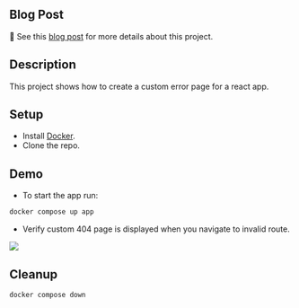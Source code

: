 ## Blog Post

:scroll: See this [blog post](https://jvdevlab.com/blog/react/404) for more details about this project.

## Description

This project shows how to create a custom error page for a react app.

## Setup

- Install [Docker](https://docs.docker.com/get-docker/).
- Clone the repo.

## Demo

- To start the app run:

```bash
docker compose up app
```

- Verify custom 404 page is displayed when you navigate to invalid route.

![](https://jvdevlab.com/img/react-handle-404/3.PNG)

## Cleanup

```bash
docker compose down
```
